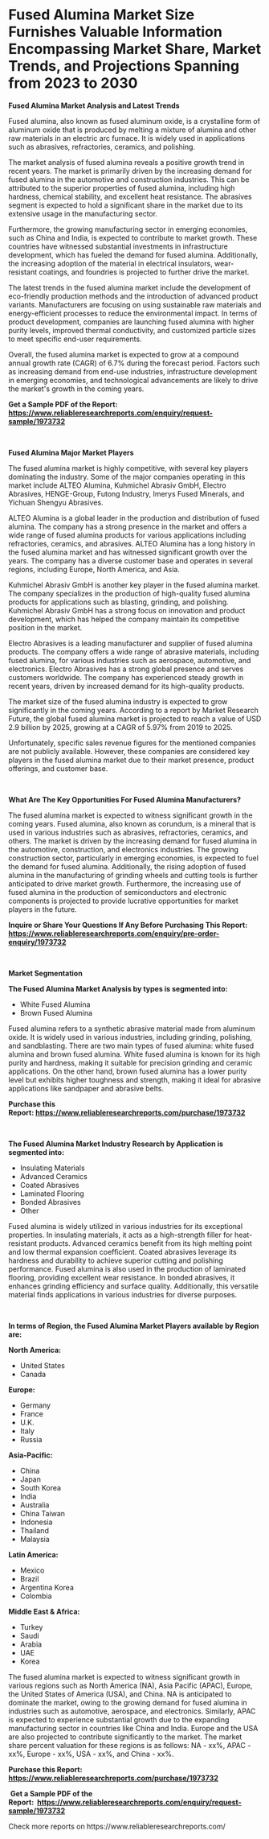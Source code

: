 <p><h1>Fused Alumina Market Size Furnishes Valuable Information Encompassing Market Share, Market Trends, and Projections Spanning from 2023 to 2030</h1></p><p><strong>Fused Alumina Market Analysis and Latest Trends</strong></p>
<p><p>Fused alumina, also known as fused aluminum oxide, is a crystalline form of aluminum oxide that is produced by melting a mixture of alumina and other raw materials in an electric arc furnace. It is widely used in applications such as abrasives, refractories, ceramics, and polishing.</p><p>The market analysis of fused alumina reveals a positive growth trend in recent years. The market is primarily driven by the increasing demand for fused alumina in the automotive and construction industries. This can be attributed to the superior properties of fused alumina, including high hardness, chemical stability, and excellent heat resistance. The abrasives segment is expected to hold a significant share in the market due to its extensive usage in the manufacturing sector.</p><p>Furthermore, the growing manufacturing sector in emerging economies, such as China and India, is expected to contribute to market growth. These countries have witnessed substantial investments in infrastructure development, which has fueled the demand for fused alumina. Additionally, the increasing adoption of the material in electrical insulators, wear-resistant coatings, and foundries is projected to further drive the market.</p><p>The latest trends in the fused alumina market include the development of eco-friendly production methods and the introduction of advanced product variants. Manufacturers are focusing on using sustainable raw materials and energy-efficient processes to reduce the environmental impact. In terms of product development, companies are launching fused alumina with higher purity levels, improved thermal conductivity, and customized particle sizes to meet specific end-user requirements.</p><p>Overall, the fused alumina market is expected to grow at a compound annual growth rate (CAGR) of 6.7% during the forecast period. Factors such as increasing demand from end-use industries, infrastructure development in emerging economies, and technological advancements are likely to drive the market's growth in the coming years.</p></p>
<p><strong>Get a Sample PDF of the Report:&nbsp; <a href="https://www.reliableresearchreports.com/enquiry/request-sample/1973732">https://www.reliableresearchreports.com/enquiry/request-sample/1973732</a></strong></p>
<p>&nbsp;</p>
<p><strong>Fused Alumina Major Market Players</strong></p>
<p><p>The fused alumina market is highly competitive, with several key players dominating the industry. Some of the major companies operating in this market include ALTEO Alumina, Kuhmichel Abrasiv GmbH, Electro Abrasives, HENGE-Group, Futong Industry, Imerys Fused Minerals, and Yichuan Shengyu Abrasives. </p><p>ALTEO Alumina is a global leader in the production and distribution of fused alumina. The company has a strong presence in the market and offers a wide range of fused alumina products for various applications including refractories, ceramics, and abrasives. ALTEO Alumina has a long history in the fused alumina market and has witnessed significant growth over the years. The company has a diverse customer base and operates in several regions, including Europe, North America, and Asia. </p><p>Kuhmichel Abrasiv GmbH is another key player in the fused alumina market. The company specializes in the production of high-quality fused alumina products for applications such as blasting, grinding, and polishing. Kuhmichel Abrasiv GmbH has a strong focus on innovation and product development, which has helped the company maintain its competitive position in the market. </p><p>Electro Abrasives is a leading manufacturer and supplier of fused alumina products. The company offers a wide range of abrasive materials, including fused alumina, for various industries such as aerospace, automotive, and electronics. Electro Abrasives has a strong global presence and serves customers worldwide. The company has experienced steady growth in recent years, driven by increased demand for its high-quality products. </p><p>The market size of the fused alumina industry is expected to grow significantly in the coming years. According to a report by Market Research Future, the global fused alumina market is projected to reach a value of USD 2.9 billion by 2025, growing at a CAGR of 5.97% from 2019 to 2025.</p><p>Unfortunately, specific sales revenue figures for the mentioned companies are not publicly available. However, these companies are considered key players in the fused alumina market due to their market presence, product offerings, and customer base.</p></p>
<p>&nbsp;</p>
<p><strong>What Are The Key Opportunities For Fused Alumina Manufacturers?</strong></p>
<p><p>The fused alumina market is expected to witness significant growth in the coming years. Fused alumina, also known as corundum, is a mineral that is used in various industries such as abrasives, refractories, ceramics, and others. The market is driven by the increasing demand for fused alumina in the automotive, construction, and electronics industries. The growing construction sector, particularly in emerging economies, is expected to fuel the demand for fused alumina. Additionally, the rising adoption of fused alumina in the manufacturing of grinding wheels and cutting tools is further anticipated to drive market growth. Furthermore, the increasing use of fused alumina in the production of semiconductors and electronic components is projected to provide lucrative opportunities for market players in the future.</p></p>
<p><strong>Inquire or Share Your Questions If Any Before Purchasing This Report: <a href="https://www.reliableresearchreports.com/enquiry/pre-order-enquiry/1973732">https://www.reliableresearchreports.com/enquiry/pre-order-enquiry/1973732</a></strong></p>
<p>&nbsp;</p>
<p><strong>Market Segmentation</strong></p>
<p><strong>The Fused Alumina Market Analysis by types is segmented into:</strong></p>
<p><ul><li>White Fused Alumina</li><li>Brown Fused Alumina</li></ul></p>
<p><p>Fused alumina refers to a synthetic abrasive material made from aluminum oxide. It is widely used in various industries, including grinding, polishing, and sandblasting. There are two main types of fused alumina: white fused alumina and brown fused alumina. White fused alumina is known for its high purity and hardness, making it suitable for precision grinding and ceramic applications. On the other hand, brown fused alumina has a lower purity level but exhibits higher toughness and strength, making it ideal for abrasive applications like sandpaper and abrasive belts.</p></p>
<p><strong>Purchase this Report:&nbsp;<a href="https://www.reliableresearchreports.com/purchase/1973732">https://www.reliableresearchreports.com/purchase/1973732</a></strong></p>
<p>&nbsp;</p>
<p><strong>The Fused Alumina Market Industry Research by Application is segmented into:</strong></p>
<p><ul><li>Insulating Materials</li><li>Advanced Ceramics</li><li>Coated Abrasives</li><li>Laminated Flooring</li><li>Bonded Abrasives</li><li>Other</li></ul></p>
<p><p>Fused alumina is widely utilized in various industries for its exceptional properties. In insulating materials, it acts as a high-strength filler for heat-resistant products. Advanced ceramics benefit from its high melting point and low thermal expansion coefficient. Coated abrasives leverage its hardness and durability to achieve superior cutting and polishing performance. Fused alumina is also used in the production of laminated flooring, providing excellent wear resistance. In bonded abrasives, it enhances grinding efficiency and surface quality. Additionally, this versatile material finds applications in various industries for diverse purposes.</p></p>
<p>&nbsp;</p>
<p><strong>In terms of Region, the Fused Alumina Market Players available by Region are:</strong></p>
<p>
    <p> <strong> North America: </strong>
        <ul>
            <li>United States</li>
            <li>Canada</li>
        </ul>
        </p> 
    <p> <strong> Europe: </strong>
        <ul>
            <li>Germany</li>
            <li>France</li>
            <li>U.K.</li>
            <li>Italy</li>
            <li>Russia</li>
        </ul>
        </p> 
    <p> <strong> Asia-Pacific: </strong>
        <ul>
            <li>China</li>
            <li>Japan</li>
            <li>South Korea</li>
            <li>India</li>
            <li>Australia</li>
            <li>China Taiwan</li>
            <li>Indonesia</li>
            <li>Thailand</li>
            <li>Malaysia</li>
        </ul>
        </p> 
    <p> <strong> Latin America: </strong>
        <ul>
            <li>Mexico</li>
            <li>Brazil</li>
            <li>Argentina Korea</li>
            <li>Colombia</li>
        </ul>
        </p> 
    <p> <strong> Middle East & Africa: </strong>
        <ul>
            <li>Turkey</li>
            <li>Saudi</li>
            <li>Arabia</li>
            <li>UAE</li>
            <li>Korea</li>
        </ul>
    </p>
    </p>
<p><p>The fused alumina market is expected to witness significant growth in various regions such as North America (NA), Asia Pacific (APAC), Europe, the United States of America (USA), and China. NA is anticipated to dominate the market, owing to the growing demand for fused alumina in industries such as automotive, aerospace, and electronics. Similarly, APAC is expected to experience substantial growth due to the expanding manufacturing sector in countries like China and India. Europe and the USA are also projected to contribute significantly to the market. The market share percent valuation for these regions is as follows: NA - xx%, APAC - xx%, Europe - xx%, USA - xx%, and China - xx%.</p></p>
<p><strong>Purchase this Report: <a href="https://www.reliableresearchreports.com/purchase/1973732">https://www.reliableresearchreports.com/purchase/1973732</a></strong></p>
<p>&nbsp;<strong>Get a Sample PDF of the Report:&nbsp;&nbsp;<a href="https://www.reliableresearchreports.com/enquiry/request-sample/1973732">https://www.reliableresearchreports.com/enquiry/request-sample/1973732</a></strong></p>
<p><strong></strong></p>
<p>Check more reports on https://www.reliableresearchreports.com/</p>